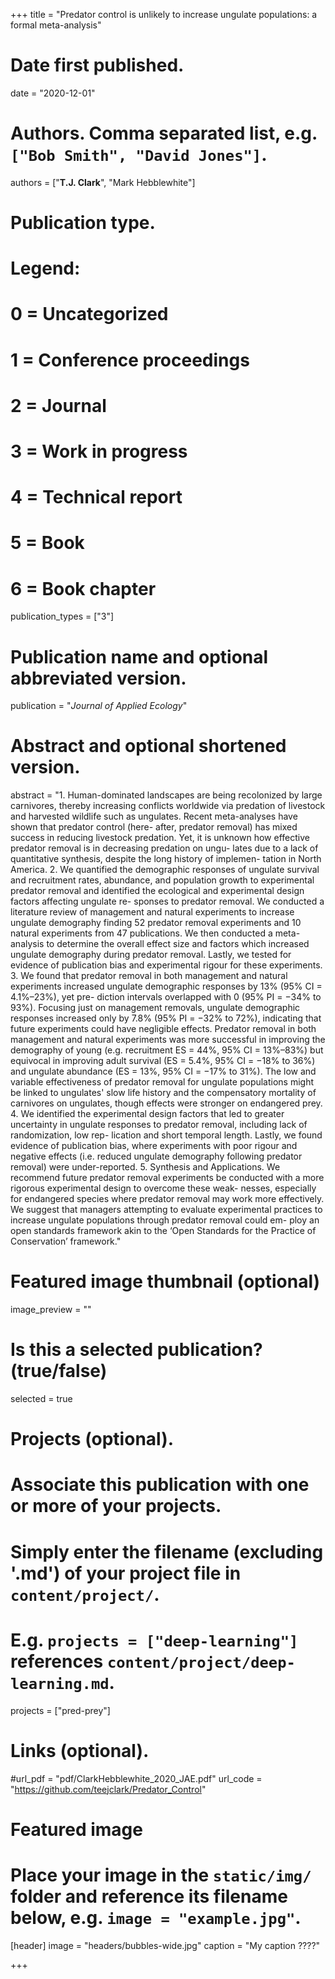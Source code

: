 +++
title = "Predator control is unlikely to increase ungulate populations: a formal meta-analysis"

# Date first published.
date = "2020-12-01"

# Authors. Comma separated list, e.g. `["Bob Smith", "David Jones"]`.
authors = ["**T.J. Clark**", "Mark Hebblewhite"]

# Publication type.
# Legend:
# 0 = Uncategorized
# 1 = Conference proceedings
# 2 = Journal
# 3 = Work in progress
# 4 = Technical report
# 5 = Book
# 6 = Book chapter
publication_types = ["3"]

# Publication name and optional abbreviated version.
publication = "*Journal of Applied Ecology*"

# Abstract and optional shortened version.
abstract = "1. Human-dominated landscapes are being recolonized by large carnivores, thereby increasing conflicts worldwide via predation of livestock and harvested wildlife such as ungulates. Recent meta-analyses have shown that predator control (here- after, predator removal) has mixed success in reducing livestock predation. Yet, it is unknown how effective predator removal is in decreasing predation on ungu- lates due to a lack of quantitative synthesis, despite the long history of implemen- tation in North America.
2. We quantified the demographic responses of ungulate survival and recruitment rates, abundance, and population growth to experimental predator removal and identified the ecological and experimental design factors affecting ungulate re- sponses to predator removal. We conducted a literature review of management and natural experiments to increase ungulate demography finding 52 predator removal experiments and 10 natural experiments from 47 publications. We then conducted a meta-analysis to determine the overall effect size and factors which increased ungulate demography during predator removal. Lastly, we tested for evidence of publication bias and experimental rigour for these experiments.
3. We found that predator removal in both management and natural experiments increased ungulate demographic responses by 13% (95% CI = 4.1%–23%), yet pre- diction intervals overlapped with 0 (95% PI = −34% to 93%). Focusing just on management removals, ungulate demographic responses increased only by 7.8% (95% PI = −32% to 72%), indicating that future experiments could have negligible effects. Predator removal in both management and natural experiments was more successful in improving the demography of young (e.g. recruitment ES = 44%, 95% CI = 13%–83%) but equivocal in improving adult survival (ES = 5.4%, 95% CI = −18% to 36%) and ungulate abundance (ES = 13%, 95% CI = −17% to 31%). The low and variable effectiveness of predator removal for ungulate populations might be linked to ungulates' slow life history and the compensatory mortality of carnivores on ungulates, though effects were stronger on endangered prey.
4. We identified the experimental design factors that led to greater uncertainty in ungulate responses to predator removal, including lack of randomization, low rep- lication and short temporal length. Lastly, we found evidence of publication bias, where experiments with poor rigour and negative effects (i.e. reduced ungulate demography following predator removal) were under-reported.
5. Synthesis and Applications. We recommend future predator removal experiments be conducted with a more rigorous experimental design to overcome these weak- nesses, especially for endangered species where predator removal may work more effectively. We suggest that managers attempting to evaluate experimental practices to increase ungulate populations through predator removal could em- ploy an open standards framework akin to the ‘Open Standards for the Practice of Conservation’ framework."

# Featured image thumbnail (optional)
image_preview = ""

# Is this a selected publication? (true/false)
selected = true

# Projects (optional).
#   Associate this publication with one or more of your projects.
#   Simply enter the filename (excluding '.md') of your project file in `content/project/`.
#   E.g. `projects = ["deep-learning"]` references `content/project/deep-learning.md`.
projects = ["pred-prey"]

# Links (optional).
#url_pdf = "pdf/ClarkHebblewhite_2020_JAE.pdf"
url_code = "https://github.com/teejclark/Predator_Control"


# Featured image
# Place your image in the `static/img/` folder and reference its filename below, e.g. `image = "example.jpg"`.
[header]
image = "headers/bubbles-wide.jpg"
caption = "My caption ????"

+++
